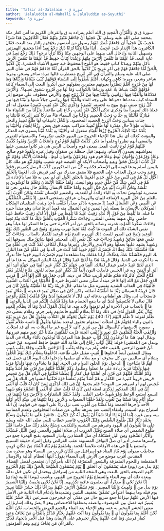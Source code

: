 ```yaml
---
title: 'Tafsir al-Jalalain - سورة ق'
author: 'Jalaluddin al-Mahalli & Jalaluddin as-Suyuthi'
keywords: 'سورة ق'
---
```


سورة ق
ق وَالْقُرْآَنِ الْمَجِيدِ
ق
الله أعلم بمراده به
ق والقرءان
الكريم ما آمن كفار مكة بمحمد صلى الله عليه وسلم.
بَلْ عَجِبُوا أَنْ جَاءَهُمْ مُنْذِرٌ مِنْهُمْ فَقَالَ الْكَافِرُونَ هَذَا شَيْءٌ عَجِيبٌ
بَلْ عَجِبُواْ أَن جَاءهُمْ مُّنذِرٌ مّنْهُمْ
رسول من أنفسهم يخوّفهم بالنار بعد البعث
فَقَالَ الكافرون هذا
الإِنذار
شَئ عَجِيبٌ
.
أَئِذَا مِتْنَا وَكُنَّا تُرَابًا ذَلِكَ رَجْعٌ بَعِيدٌ
أَءِذَا
بتحقيق الهمزتين وتسهيل الثانية وإدخال ألف بينهما على الوجهين
مِتْنَا وَكُنَّا تُرَاباً
نرجع؟
ذَلِكَ رَجْعُ بَعِيدٌ
في غاية البعد.
قَدْ عَلِمْنَا مَا تَنْقُصُ الْأَرْضُ مِنْهُمْ وَعِنْدَنَا كِتَابٌ حَفِيظٌ
قَدْ عَلِمْنَا مَا تَنقُصُ الأرض
تأكل
مِنْهُمْ وَعِندَنَا كتاب حَفِيظٌ
هو اللوح المحفوظ فيه جميع الأشياء المقدرة.
بَلْ كَذَّبُوا بِالْحَقِّ لَمَّا جَاءَهُمْ فَهُمْ فِي أَمْرٍ مَرِيجٍ
بَلْ كَذَّبُواْ بالحق
القرآن
لَمَّا جَاءَهُمْ فَهُمْ
في شأن النبي صلى الله عليه وسلم والقرآن
فِي أَمْرٍ مَّرِيجٍ
مضطرب قالوا مرة: ساحر وسحر، ومرة: شاعر وشعر، ومرة: كاهن وكهانة.
أَفَلَمْ يَنْظُرُوا إِلَى السَّمَاءِ فَوْقَهُمْ كَيْفَ بَنَيْنَاهَا وَزَيَّنَّاهَا وَمَا لَهَا مِنْ فُرُوجٍ
أَفَلَمْ يَنظُرُواْ
بعيونهم معتبرين بعقولهم حين أنكروا البعث
إِلَى السماء
كائنة
فَوْقَهُمْ كَيْفَ بنيناها
بلا عَمَد
وزيناها
بالكواكب
وَمَا لَهَا مِن فُرُوجٍ
شقوق تعيبها؟.
وَالْأَرْضَ مَدَدْنَاهَا وَأَلْقَيْنَا فِيهَا رَوَاسِيَ وَأَنْبَتْنَا فِيهَا مِنْ كُلِّ زَوْجٍ بَهِيجٍ
والأرض
معطوف على موضع إلى السماء كيف
مددناها
دحوناها على وجه الماء
وَأَلْقَيْنَا فِيهَا رواسي
جبالاً تثبتها
وَأَنبَتْنَا فِيهَا مِن كُلِّ زَوْجٍ
صنف
بَهِيجٍ
يبهج به لحسنه.
تَبْصِرَةً وَذِكْرَى لِكُلِّ عَبْدٍ مُنِيبٍ
تَبْصِرَةً
مفعول له: أي فعلنا ذلك تبصيراً منا
وذكرى
تذكيراً
لّكُلِّ عَبْدٍ مُّنِيبٍ
رجَّاع إلى طاعتنا.
وَنَزَّلْنَا مِنَ السَّمَاءِ مَاءً مُبَارَكًا فَأَنْبَتْنَا بِهِ جَنَّاتٍ وَحَبَّ الْحَصِيدِ
وَنَزَّلْنَا مِنَ السماء مَاءً مباركا
كثير البركة
فَأَنبَتْنَا بِهِ جنات
بساتين
وَحَبَّ
الزرع
الحصيد
المحصود.
وَالنَّخْلَ بَاسِقَاتٍ لَهَا طَلْعٌ نَضِيدٌ
والنخل باسقات
طِوَالاً حال مقدّرة
لَّهَا طَلْعٌ نَّضِيدٌ
متراكب بعضه فوق بعض.
رِزْقًا لِلْعِبَادِ وَأَحْيَيْنَا بِهِ بَلْدَةً مَيْتًا كَذَلِكَ الْخُرُوجُ
رِّزْقاً لّلْعِبَادِ
مفعول له
وَأَحْيَيْنَا بِهِ بَلْدَةً مَّيْتاً
يستوي فيه المذكر والمؤنث
كذلك
أي مثل هذا الإِحياء
الخروج
من القبور فكيف تنكرونه؟ والاستفهام للتقرير والمعنى أنهم نظروا وعلموا ما ذكر.
كَذَّبَتْ قَبْلَهُمْ قَوْمُ نُوحٍ وَأَصْحَابُ الرَّسِّ وَثَمُودُ
كَذَّبَتْ قَبْلَهُمْ قَوْمُ نُوحٍ
تأنيث الفعل بمعنى قوم
وأصحاب الرس
هي بئر كانوا مقيمين عليها بمواشيهم يعبدون الأصنام، ونبيهم: قيل حنظلة بن صفوان وقيل غيره
وَثَمُودُ
قوم صالح.
وَعَادٌ وَفِرْعَوْنُ وَإِخْوَانُ لُوطٍ
وَعَادٌ
قوم هود
وَفِرْعَوْنُ وإخوان لُوطٍ
.
وَأَصْحَابُ الْأَيْكَةِ وَقَوْمُ تُبَّعٍ كُلٌّ كَذَّبَ الرُّسُلَ فَحَقَّ وَعِيدِ
وأصحاب الأيكة
أي الغيضة قوم شعيب
وَقَوْمُ تُّبَّعٍ
هو ملك كان باليمن أسلم ودعا قومه إلى الإِسلام فكذبوه
كُلٌّ
من المذكورين
كَذَّبَ الرسل
كقريش
فَحَقَّ وَعِيدِ
وجب نزول العذاب على الجميع فلا يضيق صدرك من كفر قريش بك.
أَفَعَيِينَا بِالْخَلْقِ الْأَوَّلِ بَلْ هُمْ فِي لَبْسٍ مِنْ خَلْقٍ جَدِيدٍ
أَفَعَيِينَا بالخلق الأول
أي لم نعي به فلا نعيا بالإِعادة
بَلْ هُمْ فِي لَبْسٍ
شكّ
مِّنْ خَلْقٍ جَدِيدٍ
وهو البعث.
وَلَقَدْ خَلَقْنَا الْإِنْسَانَ وَنَعْلَمُ مَا تُوَسْوِسُ بِهِ نَفْسُهُ وَنَحْنُ أَقْرَبُ إِلَيْهِ مِنْ حَبْلِ الْوَرِيدِ
وَلَقَدْ خَلَقْنَا الإنسان وَنَعْلَمُ
حال بتقدير نحن
مَا
مصدرية
تُوَسْوِسُ
تحدّث
بِهِ
الباء زائدة أو للتعدية، والضمير للإنسان
نَفْسُهُ وَنَحْنُ أَقْرَبُ إِلَيْهِ
بالعلم
مِنْ حَبْلِ الوريد
الإِضافة للبيان والوريدان عرقان بصفحتي العنق.
إِذْ يَتَلَقَّى الْمُتَلَقِّيَانِ عَنِ الْيَمِينِ وَعَنِ الشِّمَالِ قَعِيدٌ
إِذْ
منصوبة باذكر مقدّراً
يَتَلَقَّى
يأخذ ويثبت
المتلقيان
الملكان الموكلان بالإِنسان ما يعمله
عَنِ اليمين وَعَنِ الشمال
منه
قَعِيدٌ
أي قاعدان وهو مبتدأ خبره ما قبله.
مَا يَلْفِظُ مِنْ قَوْلٍ إِلَّا لَدَيْهِ رَقِيبٌ عَتِيدٌ
مَّا يَلْفِظُ مِن قَوْلٍ إِلاَّ لَدَيْهِ رَقِيبٌ
حافظ
عَتِيدٌ
حاضر، وكل منهما بمعنى المثنى.
وَجَاءَتْ سَكْرَةُ الْمَوْتِ بِالْحَقِّ ذَلِكَ مَا كُنْتَ مِنْهُ تَحِيدُ
وَجَاءَتْ سَكْرَةُ الْمَوْتِ
غمرته وشدّته
بالحق
من أمر الآخرة حتى يراها المنكر لها عياناً وهو نفس الشدّة
ذلك
أي الموت
مَا كُنتَ مِّنْهُ تَحِيدُ
تهرب وتفزع.
وَنُفِخَ فِي الصُّورِ ذَلِكَ يَوْمُ الْوَعِيدِ
وَنُفِخَ فِي الصور
للبعث
ذلك
أي يوم النفخ
يَوْمَ الوعيد
للكفار بالعذاب.
وَجَاءَتْ كُلُّ نَفْسٍ مَعَهَا سَائِقٌ وَشَهِيدٌ
وَجَاءَتْ
فيه
كُلُّ نَفْسٍ
إلى المحشر
مَّعَهَا سَائِقٌ
ملك يسوقها إليه
وَشَهِيدٌ
يشهد عليها بعملها وهو الأيدي والأرجل وغيرها ويقال للكافر.
لَقَدْ كُنْتَ فِي غَفْلَةٍ مِنْ هَذَا فَكَشَفْنَا عَنْكَ غِطَاءَكَ فَبَصَرُكَ الْيَوْمَ حَدِيدٌ
لَّقَدْ كُنتَ
في الدنيا
فِي غَفْلَةٍ مِّنْ هذا
النازل بك اليوم
فَكَشَفْنَا عَنكَ غِطَاءكَ
أزلنا غفلتك بما تشاهده اليوم
فَبَصَرُكَ اليوم حَدِيدٌ
حادٌّ تدرك به ما أنكرته في الدنيا.
وَقَالَ قَرِينُهُ هَذَا مَا لَدَيَّ عَتِيدٌ
وَقَالَ قَرِينُهُ
الملك الموكل به
هذا مَا
أي الذي
لَدَىَّ عَتِيدٌ
حاضر فيقال لمالك.
أَلْقِيَا فِي جَهَنَّمَ كُلَّ كَفَّارٍ عَنِيدٍ
أَلْقِيَا فِي جَهَنَّمَ
أي: ألق ألق أو ألقيَنْ وبه قرأ الحسن فأبدلت النون ألفاً
كُلَّ كَفَّارٍ عَنِيدٍ
معاند للحق.
مَنَّاعٍ لِلْخَيْرِ مُعْتَدٍ مُرِيبٍ

مَّنَّاعٍ لّلْخَيْرِ
كالزكاة
مُعْتَدٍ
ظالم
مُّرِيبٍ
شاكّ في دينه.
الَّذِي جَعَلَ مَعَ اللَّهِ إِلَهًا آَخَرَ فَأَلْقِيَاهُ فِي الْعَذَابِ الشَّدِيدِ

الذي جَعَلَ مَعَ الله إلها ءَاخَرَ
مبتدأ، ضمّن معنى الشرط خبره
فَأَلْقِيَاهُ فِي العذاب الشديد
تفسيره مثل ما تقدّم.
قَالَ قَرِينُهُ رَبَّنَا مَا أَطْغَيْتُهُ وَلَكِنْ كَانَ فِي ضَلَالٍ بَعِيدٍ

قَالَ قرِينُهُ
الشيطان
رَبَّنَا مَا أَطْغَيْتُهُ
أضللته
ولكن كَانَ فِي ضلال بَعِيدٍ
فدعوته فاستجاب لي، وقال هو أطغاني بدعائه لي.
قَالَ لَا تَخْتَصِمُوا لَدَيَّ وَقَدْ قَدَّمْتُ إِلَيْكُمْ بِالْوَعِيدِ

قَالَ
تعالى
لاَ تَخْتَصِمُواْ لَدَىَّ
أي ما ينفع الخصام هنا
وَقَدْ قَدَّمْتُ إِلَيْكُم
في الدنيا
بالوعيد
بالعذاب في الآخرة لو لم تؤمنوا ولابد منه.
مَا يُبَدَّلُ الْقَوْلُ لَدَيَّ وَمَا أَنَا بِظَلَّامٍ لِلْعَبِيدِ

مَا يُبَدَّلُ
يُغيَّر
القول لَدَىَّ
في ذلك
وَمَا أَنَاْ بظلام لّلْعَبِيدِ
فأعذبهم بغير جرم، وظلام بمعنى ذي ظُلْمَ لقوله:
لاَ ظُلْمَ اليَوْمَ
[17: 40].
يَوْمَ نَقُولُ لِجَهَنَّمَ هَلِ امْتَلَأْتِ وَتَقُولُ هَلْ مِنْ مَزِيدٍ
يَوْمَ
ناصبه ظلاَّم
نَّقُولُ

بالنون والياء
لِجَهَنَّمَ هَلِ امتلأت
استفهام تحقيق لوعده بملئها
وَتَقُولُ
بصورة الاستفهام كالسؤال
هَلْ مِن مَّزِيدٍ
؟أي، لا أسع غير ما امتلأت به، أي قد امتلأت.
وَأُزْلِفَتِ الْجَنَّةُ لِلْمُتَّقِينَ غَيْرَ بَعِيدٍ
وَأُزْلِفَتِ الجنة
قرِّبت
لّلْمُتَّقِينَ
مكاناً
غَيْرَ بَعِيدٍ
منهم فيرونها، ويقال لهم:
هَذَا مَا تُوعَدُونَ لِكُلِّ أَوَّابٍ حَفِيظٍ
هذا
المرئيّ
مَّا تُوعَدُونَ
بالتاء والياء في الدنيا ويبدل من (للمتقين) قوله:
لِكُلِّ أَوَّابٍ
رجَّاع إلى طاعة الله
حَفِيظٍ
حافظ لحدوده.
مَنْ خَشِيَ الرَّحْمَنَ بِالْغَيْبِ وَجَاءَ بِقَلْبٍ مُنِيبٍ

مَّنْ خَشِىَ الرحمن بالغيب
خافه ولم يره
وَجَاء بِقَلْبٍ مُّنِيبٍ
مقبل على طاعته.
ادْخُلُوهَا بِسَلَامٍ ذَلِكَ يَوْمُ الْخُلُودِ

ويقال للمتقين أيضاً
ادخلوها بِسَلامٍ
أي سالمين من كل مخوف أو مع سلام أي سلموا وادخلوا
ذلك
اليوم الذي حصل فيه الدخول
يَوْمُ الخلود
الدوام في الجنة.
لَهُمْ مَا يَشَاءُونَ فِيهَا وَلَدَيْنَا مَزِيدٌ

لَهُمْ مَّا يَشَآءونَ فِيهَا وَلَدَيْنَا مَزِيدٌ
زيادة على ما عملوا وطلبوا.
وَكَمْ أَهْلَكْنَا قَبْلَهُمْ مِنْ قَرْنٍ هُمْ أَشَدُّ مِنْهُمْ بَطْشًا فَنَقَّبُوا فِي الْبِلَادِ هَلْ مِنْ مَحِيصٍ

وَكَمْ أَهْلَكْنَا قَبْلَهُمْ مّن قَرْنٍ
أي أهلكنا قبل كفار قريش قروناً كثيرة من الكفار و
هُمْ أَشَدُّ مِنْهُم بَطْشاً
قوّة
فَنَقَّبُواْ
فتشوا
فِي البلاد هَلْ مِن مَّحِيصٍ
لهم أو لغيرهم من الموت؟ فلم يجدوا.
إِنَّ فِي ذَلِكَ لَذِكْرَى لِمَنْ كَانَ لَهُ قَلْبٌ أَوْ أَلْقَى السَّمْعَ وَهُوَ شَهِيدٌ

إِنَّ فِي ذَلِكَ
المذكور
لِذِكْرَى
لعظة
لِمَن كَانَ لَهُ قَلْبٌ
عقل
أَوْ أَلْقَى السمع
استمع الوعظ
وَهُوَ شَهِيدٌ
حاضر القلب.
وَلَقَدْ خَلَقْنَا السَّمَاوَاتِ وَالْأَرْضَ وَمَا بَيْنَهُمَا فِي سِتَّةِ أَيَّامٍ وَمَا مَسَّنَا مِنْ لُغُوبٍ
وَلَقَدْ خَلَقْنَا السموات والأرض وَمَا بَيْنَهُمَا فِي سِتَّةِ أَيَّامٍ
أوّلها الأحد وآخرها الجمعة
وَمَا مَسَّنَا مِن لُّغُوبٍ
تعب نزل ردّاً على اليهود في قولهم: إن الله استراح يوم السبت، وانتفاء التعب عنه بتنزهه تعالى عن صفات المخلوقين ولعدم المماسة بينه وبين غيره
إِنَّمَا أَمْرُهُ إِذَا أَرَادَ شَيْئاً أَنْ يَقُولَ لَهُ كُنْ فَيَكُونُ
.
فَاصْبِرْ عَلَى مَا يَقُولُونَ وَسَبِّحْ بِحَمْدِ رَبِّكَ قَبْلَ طُلُوعِ الشَّمْسِ وَقَبْلَ الْغُرُوبِ
فاصبر
خطاب للنبي صلى الله عليه وسلم
على مَا يَقُولُونَ
أي اليهود وغيرهم من التشبيه والتكذيب
وَسَبّحْ بِحَمْدِ رَبِّكَ
صل حامداً
قَبْلَ طُلُوعِ الشمس
أي صلاة الصبح
وَقَبْلَ الغروب
أي صلاة الظهر والعصر.
وَمِنَ اللَّيْلِ فَسَبِّحْهُ وَأَدْبَارَ السُّجُودِ
وَمِنَ اليل فَسَبّحْهُ
أي صلِّ العشاءين
وأدبار السجود
بفتح الهمزة جمع دبر وكسرها مصدر أدبر أي صلِّ النوافل المسنونة عقب الفرائض وقيل المراد حقيقة التسبيح في هذه الأوقات ملابساً للحمد.
وَاسْتَمِعْ يَوْمَ يُنَادِ الْمُنَادِ مِنْ مَكَانٍ قَرِيبٍ

واستمع
يا مخاطب مقولي
يَوْمَ يُنَادِ المناد
هو إسرافيل
مِن مَّكَانٍ قَرِيبٍ
من السماء وهو صخرة بيت المقدس أقرب موضع من الأرض إلى السماء يقول: أيتها العظام البالية والأوصال المتقطعة واللحوم المتمزقة والشعور المتفرّقة إنّ الله يأمركنّ أن تجتمعن لفصل القضاء.
يَوْمَ يَسْمَعُونَ الصَّيْحَةَ بِالْحَقِّ ذَلِكَ يَوْمُ الْخُرُوجِ

يَوْمَ
بدل من (يوم) قبله
يَسْمَعُونَ
أي الخلق كلهم
الصيحة بالحق
بالبعث وهي النفخة الثانية من إسرافيل ويحتمل أن تكون قبل ندائه وبعده
ذلك
أي يوم النداء والسماع
يَوْمُ الخروج
من القبور، وناصب (يوم) الثانية (ينادي) مقدّراً، أي يعلمون عاقبة تكذيبهم.
إِنَّا نَحْنُ نُحْيِي وَنُمِيتُ وَإِلَيْنَا الْمَصِيرُ

إِنَّا نَحْنُ نُحْىِ وَنُمِيتُ وَإِلَيْنَا المصير
.
يَوْمَ تَشَقَّقُ الْأَرْضُ عَنْهُمْ سِرَاعًا ذَلِكَ حَشْرٌ عَلَيْنَا يَسِيرٌ

يَوْمَ
بدل من يوم قبله وما بينهما اعتراض
تَشَقَّقُ
بتخفيف الشين وتشديدها بإدغام التاء الثانية في الأصل فيها
الأرض عَنْهُمْ سِرَاعاً
جمع سريع حال من مقدّر، أي فيخرجون مسرعين
ذَلِكَ حَشْرٌ عَلَيْنَا يَسِيرٌ
فيه فصل بين الموصوف والصفة بمتعلقها للاختصاص وهو لا يضرّ وذلك إشارة إلى معنى الحشر المخبر به عنه، وهو الإِحياء بعد الفناء والجمع للعرض والحساب.
نَحْنُ أَعْلَمُ بِمَا يَقُولُونَ وَمَا أَنْتَ عَلَيْهِمْ بِجَبَّارٍ فَذَكِّرْ بِالْقُرْآَنِ مَنْ يَخَافُ وَعِيدِ

نَّحْنُ أَعْلَمُ بِمَا يَقُولُونَ
أي كفار قريش
وَمَا أَنتَ عَلَيْهِمْ بِجَبَّارٍ
تجبرهم على الإِيمان وهذا قبل الأمر بالجهاد
فَذَكِّرْ بالقرءان مَن يَخَافُ وَعِيدِ
وهم المؤمنون.
